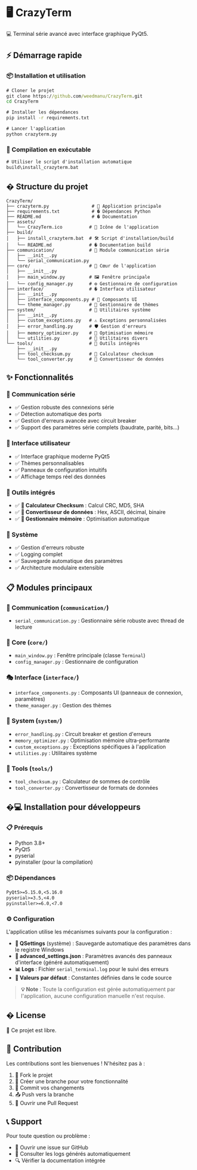 # 🖥️ CrazyTerm

💻 Terminal série avancé avec interface graphique PyQt5.

## ⚡ Démarrage rapide

### 📦 Installation et utilisation
```cmd
# Cloner le projet
git clone https://github.com/weedmanu/CrazyTerm.git
cd CrazyTerm

# Installer les dépendances
pip install -r requirements.txt

# Lancer l'application
python crazyterm.py
```

### 🔨 Compilation en exécutable
```cmd
# Utiliser le script d'installation automatique
build\install_crazyterm.bat
```

## � Structure du projet

```
CrazyTerm/
├── crazyterm.py                # 🎯 Application principale
├── requirements.txt            # � Dépendances Python
├── README.md                   # � Documentation
├── assets/
│   └── CrazyTerm.ico          # 🎨 Icône de l'application
├── build/
│   ├── install_crazyterm.bat  # 🛠️ Script d'installation/build
│   └── README.md              # � Documentation build
├── communication/             # 📡 Module communication série
│   ├── __init__.py
│   └── serial_communication.py
├── core/                      # 🧠 Cœur de l'application
│   ├── __init__.py
│   ├── main_window.py         # 🖼️ Fenêtre principale
│   └── config_manager.py      # ⚙️ Gestionnaire de configuration
├── interface/                 # � Interface utilisateur
│   ├── __init__.py
│   ├── interface_components.py # 🧩 Composants UI
│   └── theme_manager.py       # 🌈 Gestionnaire de thèmes
├── system/                    # 🔧 Utilitaires système
│   ├── __init__.py
│   ├── custom_exceptions.py   # ⚠️ Exceptions personnalisées
│   ├── error_handling.py      # 🛡️ Gestion d'erreurs
│   ├── memory_optimizer.py    # 🚀 Optimisation mémoire
│   └── utilities.py           # 🔨 Utilitaires divers
└── tools/                     # 🧰 Outils intégrés
    ├── __init__.py
    ├── tool_checksum.py       # 🔐 Calculateur checksum
    └── tool_converter.py      # 🔄 Convertisseur de données
```

## ✨ Fonctionnalités

### 📡 Communication série
- ✅ Gestion robuste des connexions série
- ✅ Détection automatique des ports
- ✅ Gestion d'erreurs avancée avec circuit breaker
- ✅ Support des paramètres série complets (baudrate, parité, bits...)

### 🎨 Interface utilisateur
- ✅ Interface graphique moderne PyQt5
- ✅ Thèmes personnalisables
- ✅ Panneaux de configuration intuitifs
- ✅ Affichage temps réel des données

### 🧰 Outils intégrés
- ✅ **🔐 Calculateur Checksum** : Calcul CRC, MD5, SHA
- ✅ **🔄 Convertisseur de données** : Hex, ASCII, décimal, binaire
- ✅ **🚀 Gestionnaire mémoire** : Optimisation automatique

### 🔧 Système
- ✅ Gestion d'erreurs robuste
- ✅ Logging complet
- ✅ Sauvegarde automatique des paramètres
- ✅ Architecture modulaire extensible

## 📋 Modules principaux

### 📡 Communication (`communication/`)
- `serial_communication.py` : Gestionnaire série robuste avec thread de lecture

### 🧠 Core (`core/`)
- `main_window.py` : Fenêtre principale (classe `Terminal`)
- `config_manager.py` : Gestionnaire de configuration

### 🎭 Interface (`interface/`)
- `interface_components.py` : Composants UI (panneaux de connexion, paramètres)
- `theme_manager.py` : Gestion des thèmes

### 🔧 System (`system/`)
- `error_handling.py` : Circuit breaker et gestion d'erreurs
- `memory_optimizer.py` : Optimisation mémoire ultra-performante
- `custom_exceptions.py` : Exceptions spécifiques à l'application
- `utilities.py` : Utilitaires système

### 🧰 Tools (`tools/`)
- `tool_checksum.py` : Calculateur de sommes de contrôle
- `tool_converter.py` : Convertisseur de formats de données

## �‍💻 Installation pour développeurs

### 📋 Prérequis
- Python 3.8+
- PyQt5
- pyserial
- pyinstaller (pour la compilation)

### 📦 Dépendances
```txt
PyQt5>=5.15.0,<5.16.0
pyserial>=3.5,<4.0
pyinstaller>=6.0,<7.0
```

### ⚙️ Configuration
L'application utilise les mécanismes suivants pour la configuration :
- **🔧 QSettings** (système) : Sauvegarde automatique des paramètres dans le registre Windows
- **📝 advanced_settings.json** : Paramètres avancés des panneaux d'interface (généré automatiquement)
- **📊 Logs** : Fichier `serial_terminal.log` pour le suivi des erreurs
- **🎯 Valeurs par défaut** : Constantes définies dans le code source

> **💡 Note** : Toute la configuration est gérée automatiquement par l'application, aucune configuration manuelle n'est requise.

## � License

📄 Ce projet est libre.

## 🤝 Contribution

Les contributions sont les bienvenues ! N'hésitez pas à :
1. 🍴 Fork le projet
2. 🌿 Créer une branche pour votre fonctionnalité
3. 💾 Commit vos changements
4. 📤 Push vers la branche
5. 🔧 Ouvrir une Pull Request

## 📞 Support

Pour toute question ou problème :
- 📧 Ouvrir une issue sur GitHub
- 📝 Consulter les logs générés automatiquement
- 🔍 Vérifier la documentation intégrée


